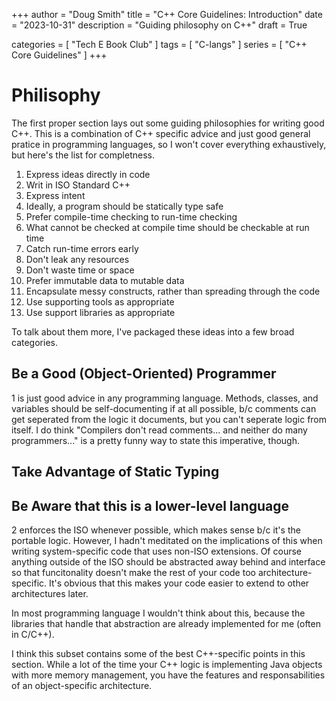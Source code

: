+++
author = "Doug Smith"
title = "C++ Core Guidelines: Introduction"
date = "2023-10-31"
description = "Guiding philosophy on C++"
draft = True

categories = [
  "Tech E Book Club"
]
tags = [
  "C-langs"
]
series = [
  "C++ Core Guidelines"
]
+++

# Philisophy

The first proper section lays out some guiding philosophies for writing good
C++. This is a combination of C++ specific advice and just good general
pratice in programming languages, so I won't cover everything exhaustively,
but here's the list for completness.

1. Express ideas directly in code
2. Writ in ISO Standard C++
3. Express intent
4. Ideally, a program should be statically type safe
5. Prefer compile-time checking to run-time checking
6. What cannot be checked at compile time should be checkable at run time
7. Catch run-time errors early
8. Don't leak any resources
9. Don't waste time or space
10. Prefer immutable data to mutable data
11. Encapsulate messy constructs, rather than spreading through the code
12. Use supporting tools as appropriate
13. Use support libraries as appropriate

To talk about them more, I've packaged these ideas into a few broad categories.

## Be a Good (Object-Oriented) Programmer

1 is just good advice in any programming language. Methods, classes, and
variables should be self-documenting if at all possible, b/c comments can get
seperated from the logic it documents, but you can't seperate logic from
itself. I do think "Compilers don't read comments... and neither do many
programmers..." is a pretty funny way to state this imperative, though.

## Take Advantage of Static Typing

## Be Aware that this is a lower-level language

2 enforces the ISO whenever possible, which makes sense b/c it's the portable
logic. However, I hadn't meditated on the implications of this when writing
system-specific code that uses non-ISO extensions. Of course anything outside
of the ISO should be abstracted away behind and interface so that funcitonality
doesn't make the rest of your code too architecture-specific. It's obvious that
this makes your code easier to extend to other architectures later.

In most programming language I wouldn't think about this, because the libraries
that handle that abstraction are already implemented for me (often in C/C++).



I think this subset contains some of the best C++-specific points in this
section. While a lot of the time your C++ logic is implementing Java objects
with more memory management, you have the features and responsabilities of
an object-specific architecture.
